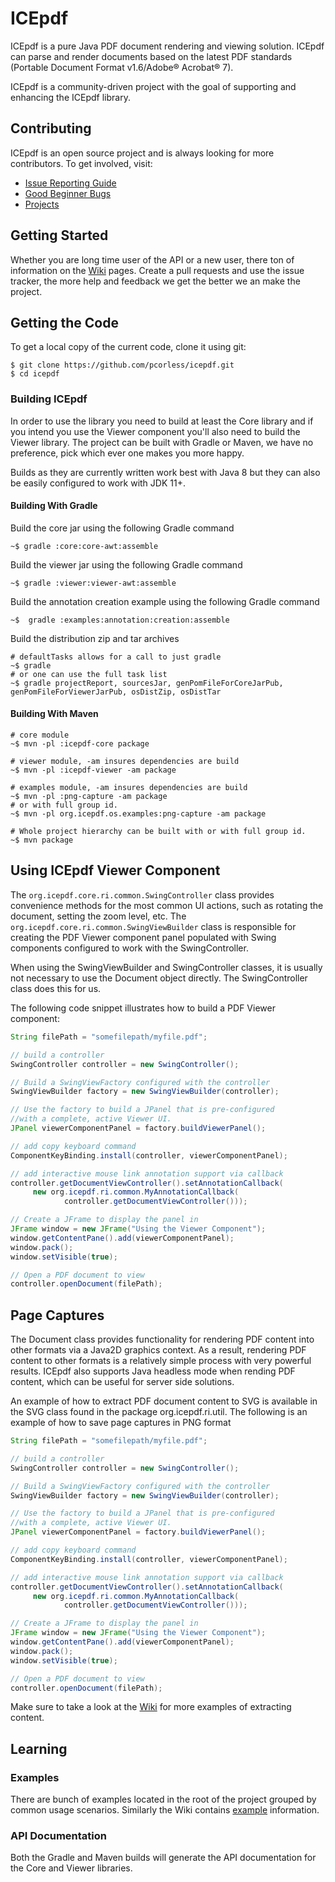 # ICEpdf

ICEpdf is a pure Java PDF document rendering and viewing solution. ICEpdf can parse and render documents based on the 
latest PDF standards (Portable Document Format v1.6/Adobe® Acrobat® 7).

ICEpdf is a community-driven project with the goal of supporting and enhancing the ICEpdf library.  

## Contributing
ICEpdf is an open source project and is always looking for more contributors.  To get involved, visit:

 - [Issue Reporting Guide](https://github.com/pcorless/icepdf/wiki/Issue-Reporting-Guide)
 - [Good Beginner Bugs](https://github.com/pcorless/icepdf/issues?q=is%3Aopen+is%3Aissue+label%3A%22good+first+issue%22)
 - [Projects](https://github.com/pcorless/icepdf/projects)
   <!-- Code Contribution Guide --> 
   <!-- Frequently Asked Questions -->
 ## Getting Started
 Whether you are long time user of the API or a new user, there ton of information on the 
 [Wiki](https://github.com/pcorless/icepdf/wiki) pages.  Create a pull requests and use the issue tracker, the more 
 help and feedback we get the better we an make the project. 
 
 ## Getting the Code
 To get a local copy of the current code, clone it using git:
 ```
$ git clone https://github.com/pcorless/icepdf.git
$ cd icepdf
```
 
 ### Building ICEpdf
 In order to use the library you need to build at least the Core library and if you intend you use the Viewer
 component you'll also need to build the Viewer library.  The project can be built with Gradle or Maven, we have 
 no preference,  pick which ever one makes you more happy. 
 
 Builds as they are currently written work best with Java 8 but they can also be easily configured to work with JDK 11+. 
 
#### Building With Gradle

Build the core jar using the following Gradle command

```~$ gradle :core:core-awt:assemble ```

Build the viewer jar using the following Gradle command

```~$ gradle :viewer:viewer-awt:assemble``` 

Build the annotation creation example using the following Gradle command

```~$  gradle :examples:annotation:creation:assemble```

Build the distribution zip and tar archives

```
# defaultTasks allows for a call to just gradle 
~$ gradle
# or one can use the full task list 
~$ gradle projectReport, sourcesJar, genPomFileForCoreJarPub, genPomFileForViewerJarPub, osDistZip, osDistTar
```

#### Building With Maven
```
# core module
~$ mvn -pl :icepdf-core package

# viewer module, -am insures dependencies are build 
~$ mvn -pl :icepdf-viewer -am package

# examples module, -am insures dependencies are build 
~$ mvn -pl :png-capture -am package
# or with full group id. 
~$ mvn -pl org.icepdf.os.examples:png-capture -am package

# Whole project hierarchy can be built with or with full group id. 
~$ mvn package

 ```

 ## Using ICEpdf Viewer Component
 The `org.icepdf.core.ri.common.SwingController` class provides convenience methods for the most common UI actions, 
 such as rotating the document, setting the zoom level, etc. The `org.icepdf.core.ri.common.SwingViewBuilder` class is 
 responsible for creating the PDF Viewer component panel populated with Swing components configured to work with the 
 SwingController.
 
 When using the SwingViewBuilder and SwingController classes, it is usually not necessary to use the Document object 
 directly. The SwingController class does this for us.
 
 The following code snippet illustrates how to build a PDF Viewer component:
 ```java
String filePath = "somefilepath/myfile.pdf";

// build a controller
SwingController controller = new SwingController();

// Build a SwingViewFactory configured with the controller
SwingViewBuilder factory = new SwingViewBuilder(controller);

// Use the factory to build a JPanel that is pre-configured
//with a complete, active Viewer UI.
JPanel viewerComponentPanel = factory.buildViewerPanel();

// add copy keyboard command
ComponentKeyBinding.install(controller, viewerComponentPanel);

// add interactive mouse link annotation support via callback
controller.getDocumentViewController().setAnnotationCallback(
      new org.icepdf.ri.common.MyAnnotationCallback(
             controller.getDocumentViewController()));

// Create a JFrame to display the panel in
JFrame window = new JFrame("Using the Viewer Component");
window.getContentPane().add(viewerComponentPanel);
window.pack();
window.setVisible(true);

// Open a PDF document to view
controller.openDocument(filePath);
```
 ## Page Captures
 
 The Document class provides functionality for rendering PDF content into other formats via a Java2D graphics context.
 As a result, rendering PDF content to other formats is a relatively simple process with very powerful results. ICEpdf 
 also supports Java headless mode when rending PDF content, which can be useful for server side solutions.
 
 An example of how to extract PDF document content to SVG is available in the SVG class found in the package 
 org.icepdf.ri.util. The following is an example of how to save page captures in PNG format
 
 ```java
String filePath = "somefilepath/myfile.pdf";

// build a controller
SwingController controller = new SwingController();

// Build a SwingViewFactory configured with the controller
SwingViewBuilder factory = new SwingViewBuilder(controller);

// Use the factory to build a JPanel that is pre-configured
//with a complete, active Viewer UI.
JPanel viewerComponentPanel = factory.buildViewerPanel();

// add copy keyboard command
ComponentKeyBinding.install(controller, viewerComponentPanel);

// add interactive mouse link annotation support via callback
controller.getDocumentViewController().setAnnotationCallback(
      new org.icepdf.ri.common.MyAnnotationCallback(
             controller.getDocumentViewController()));

// Create a JFrame to display the panel in
JFrame window = new JFrame("Using the Viewer Component");
window.getContentPane().add(viewerComponentPanel);
window.pack();
window.setVisible(true);

// Open a PDF document to view
controller.openDocument(filePath);
```
 
 Make sure to take a look at the [Wiki](https://github.com/pcorless/icepdf/wiki/Examples) for more examples of extracting content.  
 
 ## Learning
  
 ### Examples

There are bunch of examples located in the root of the project grouped by common usage scenarios.  Similarly the 
Wiki contains [example](https://github.com/pcorless/icepdf/wiki/Examples) information. 

 ### API Documentation
 
 Both the Gradle and Maven builds will generate the API documentation for the Core and Viewer libraries. 
 